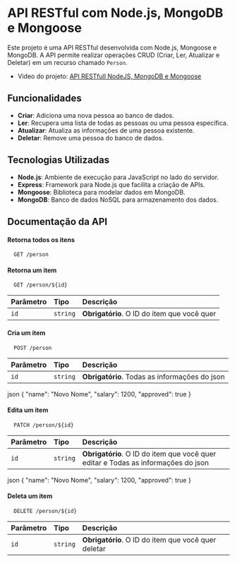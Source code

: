 
#  API RESTful com Node.js, MongoDB e Mongoose

Este projeto é uma API RESTful desenvolvida com Node.js, Mongoose e MongoDB. A API permite realizar operações CRUD (Criar, Ler, Atualizar e Deletar) em um recurso chamado `Person`.

- Video do projeto: [API RESTfull NodeJS, MongoDB e Mongoose](https://youtu.be/jXJ-Ax00pps)


## Funcionalidades

- **Criar**: Adiciona uma nova pessoa ao banco de dados.
- **Ler**: Recupera uma lista de todas as pessoas ou uma pessoa específica.
- **Atualizar**: Atualiza as informações de uma pessoa existente.
- **Deletar**: Remove uma pessoa do banco de dados.

## Tecnologias Utilizadas

- **Node.js**: Ambiente de execução para JavaScript no lado do servidor.
- **Express**: Framework para Node.js que facilita a criação de APIs.
- **Mongoose**: Biblioteca para modelar dados em MongoDB.
- **MongoDB**: Banco de dados NoSQL para armazenamento dos dados.

## Documentação da API

#### Retorna todos os itens

```http
  GET /person
```

#### Retorna um item

```http
  GET /person/${id}
```

| Parâmetro   | Tipo       | Descrição                                   |
| :---------- | :--------- | :------------------------------------------ |
| `id`      | `string` | **Obrigatório**. O ID do item que você quer |

#### Cria um item

```http
  POST /person
```

| Parâmetro   | Tipo       | Descrição                                   |
| :---------- | :--------- | :------------------------------------------ |
| `id`      | `string` | **Obrigatório**. Todas as informações do json|

json
{
    "name": "Novo Nome",
    "salary": 1200,
    "approved": true
}

#### Edita um item

```http
  PATCH /person/${id}
```

| Parâmetro   | Tipo       | Descrição                                   |
| :---------- | :--------- | :------------------------------------------ |
| `id`      | `string` | **Obrigatório**. O ID do item que você quer editar e Todas as informações do json|

json
{
    "name": "Novo Nome",
    "salary": 1200,
    "approved": true
}

#### Deleta um item

```http
  DELETE /person/${id}
```

| Parâmetro   | Tipo       | Descrição                                   |
| :---------- | :--------- | :------------------------------------------ |
| `id`      | `string` | **Obrigatório**. O ID do item que você quer deletar|






